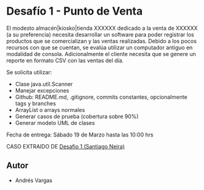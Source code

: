 # Desafío 1 - Punto de Venta 

El modesto almacén|kiosko|tienda XXXXXX dedicado a la venta de XXXXXX (a su preferencia) necesita desarrollar un software para poder registrar los productos que se comercializan y las ventas realizadas. Debido a los pocos recursos con que se cuentan, se evalúa utilizar un computador antiguo en modalidad de consola. Adicionalmente el cliente necesita que se genere un reporte en formato CSV con las ventas del día.

Se solicita utilizar:

- Clase java.util.Scanner
- Manejar excepciones 
- Github: README.md, .gitignore, commits constantes, opcionalmente tags y branches 
- ArrayList o arrays normales 
- Generar casos de prueba (cobertura sobre 90%)
- Generar modelo UML de clases 

Fecha de entrega: Sábado 19 de Marzo hasta las 10:00 hrs

CASO EXTRAIDO DE [Desafio 1 (Santiago Neira)](https://github.com/stgoneira/fundamentos-programacion-java/blob/main/desafios/desafio-1/README.md)


## Autor
* Andrés Vargas
